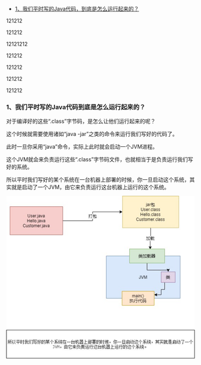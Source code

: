 - [1、我们平时写的Java代码，到底是怎么运行起来的？](#1、我们平时写的Java代码到底是怎么运行起来的？)


121212



121212












12121212








121212







121212








121212




121212

### 1、我们平时写的Java代码到底是怎么运行起来的？

  对于编译好的这些“.class”字节码，是怎么让他们运行起来的呢？
  
  这个时候就需要使用诸如“java -jar”之类的命令来运行我们写好的代码了。
  
  此时一旦你采用“java”命令，实际上此时就会启动一个JVM进程。
  
  这个JVM就会来负责运行这些“.class”字节码文件，也就相当于是负责运行我们写好的系统。
  
  所以平时我们写好的某个系统在一台机器上部署的时候，你一旦启动这个系统，其实就是启动了一个JVM，由它来负责运行这台机器上运行的这个系统。
  
![](picture/1、JVM是什麽.jpg)
